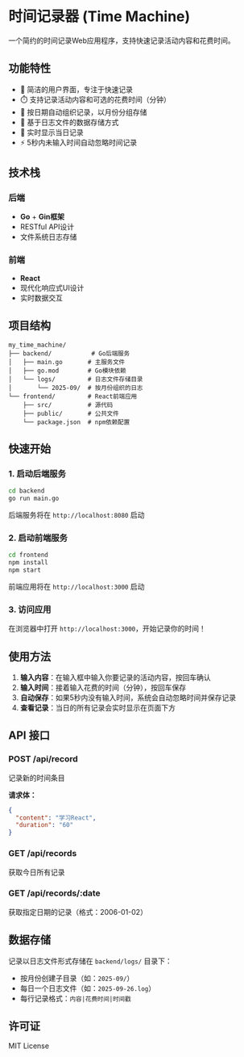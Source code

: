# 时间记录器 (Time Machine)

一个简约的时间记录Web应用程序，支持快速记录活动内容和花费时间。

## 功能特性

- 🚀 简洁的用户界面，专注于快速记录
- ⏱️ 支持记录活动内容和可选的花费时间（分钟）
- 📅 按日期自动组织记录，以月份分组存储
- 💾 基于日志文件的数据存储方式
- 🔄 实时显示当日记录
- ⚡ 5秒内未输入时间自动忽略时间记录

## 技术栈

### 后端
- **Go** + **Gin框架**
- RESTful API设计
- 文件系统日志存储

### 前端
- **React** 
- 现代化响应式UI设计
- 实时数据交互

## 项目结构

```
my_time_machine/
├── backend/           # Go后端服务
│   ├── main.go       # 主服务文件
│   ├── go.mod        # Go模块依赖
│   └── logs/         # 日志文件存储目录
│       └── 2025-09/  # 按月份组织的日志
└── frontend/         # React前端应用
    ├── src/          # 源代码
    ├── public/       # 公共文件
    └── package.json  # npm依赖配置
```

## 快速开始

### 1. 启动后端服务

```bash
cd backend
go run main.go
```

后端服务将在 `http://localhost:8080` 启动

### 2. 启动前端服务

```bash
cd frontend
npm install
npm start
```

前端应用将在 `http://localhost:3000` 启动

### 3. 访问应用

在浏览器中打开 `http://localhost:3000`，开始记录你的时间！

## 使用方法

1. **输入内容**：在输入框中输入你要记录的活动内容，按回车确认
2. **输入时间**：接着输入花费的时间（分钟），按回车保存
3. **自动保存**：如果5秒内没有输入时间，系统会自动忽略时间并保存记录
4. **查看记录**：当日的所有记录会实时显示在页面下方

## API 接口

### POST /api/record
记录新的时间条目

**请求体：**
```json
{
  "content": "学习React",
  "duration": "60"
}
```

### GET /api/records
获取今日所有记录

### GET /api/records/:date
获取指定日期的记录（格式：2006-01-02）

## 数据存储

记录以日志文件形式存储在 `backend/logs/` 目录下：
- 按月份创建子目录（如：`2025-09/`）
- 每日一个日志文件（如：`2025-09-26.log`）
- 每行记录格式：`内容|花费时间|时间戳`

## 许可证

MIT License
